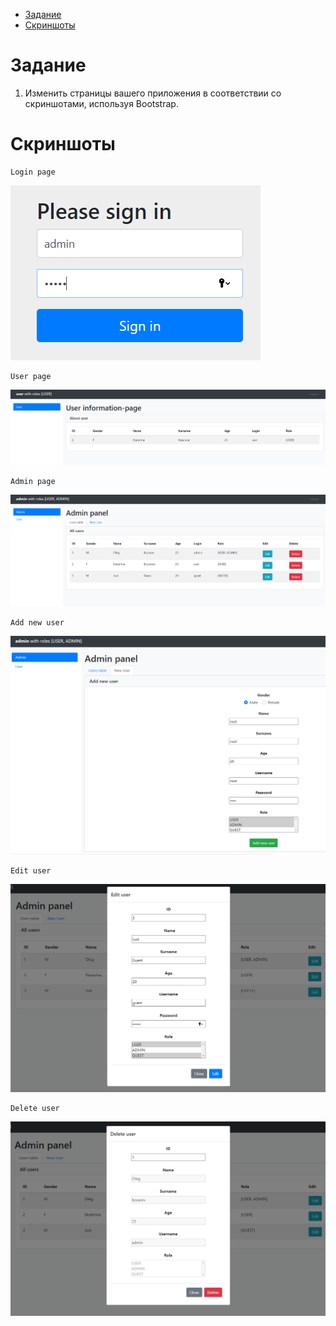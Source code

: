 - [Задание](#Задание)
- [Скриншоты](#Скриншоты)

# Задание

1. Изменить страницы вашего приложения в соответствии со скриншотами, используя Bootstrap.

# Скриншоты

```
Login page
```
![index](src/main/resources/image/login.png)
```
User page
```
![user](src/main/resources/image/user.png)
```
Admin page
```
![admin](src/main/resources/image/admin.png)
```
Add new user
```
![edit](src/main/resources/image/adduser.png)
```
Edit user
```
![edit](src/main/resources/image/edit.png)
```
Delete user
```
![edit](src/main/resources/image/delete.png)